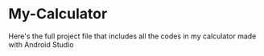 # My-Calculator
Here's the full project file that includes all the codes in my calculator made with Android Studio
